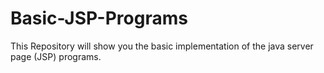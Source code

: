 # Basic-JSP-Programs
This Repository will show you the basic implementation of the java server page (JSP) programs.
